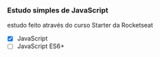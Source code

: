 ### Estudo simples de JavaScript
estudo feito através do curso Starter da Rocketseat
- [x] JavaScript
- [ ] JavaScript ES6+